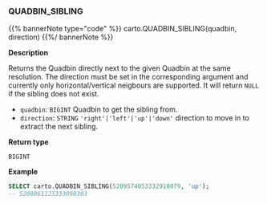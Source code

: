 ### QUADBIN_SIBLING

{{% bannerNote type="code" %}}
carto.QUADBIN_SIBLING(quadbin, direction)
{{%/ bannerNote %}}

**Description**

Returns the Quadbin directly next to the given Quadbin at the same resolution. The direction must be set in the corresponding argument and currently only horizontal/vertical neigbours are supported. It will return `NULL` if the sibling does not exist.

* `quadbin`: `BIGINT` Quadbin to get the sibling from.
* `direction`: `STRING` <code>'right'|'left'|'up'|'down'</code> direction to move in to extract the next sibling.

**Return type**

`BIGINT`

**Example**

```sql
SELECT carto.QUADBIN_SIBLING(5209574053332910079, 'up');
-- 5208061125333090303
```
